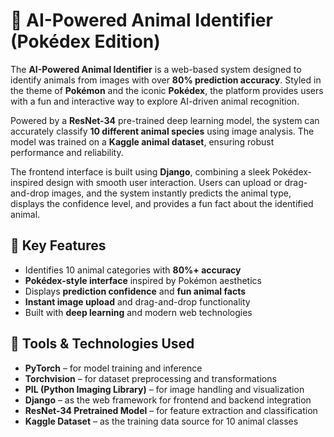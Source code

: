 <h1>🐾 AI-Powered Animal Identifier (Pokédex Edition)</h1>

<p>
The <strong>AI-Powered Animal Identifier</strong> is a web-based system designed to identify animals from images with over 
<strong>80% prediction accuracy</strong>. Styled in the theme of <strong>Pokémon</strong> and the iconic <strong>Pokédex</strong>, 
the platform provides users with a fun and interactive way to explore AI-driven animal recognition.
</p>

<p>
Powered by a <strong>ResNet-34</strong> pre-trained deep learning model, the system can accurately classify 
<strong>10 different animal species</strong> using image analysis. The model was trained on a 
<strong>Kaggle animal dataset</strong>, ensuring robust performance and reliability.
</p>

<p>
The frontend interface is built using <strong>Django</strong>, combining a sleek Pokédex-inspired design with smooth 
user interaction. Users can upload or drag-and-drop images, and the system instantly predicts the animal type, 
displays the confidence level, and provides a fun fact about the identified animal.
</p>

<h2>🧠 Key Features</h2>
<ul>
  <li>Identifies 10 animal categories with <strong>80%+ accuracy</strong></li>
  <li><strong>Pokédex-style interface</strong> inspired by Pokémon aesthetics</li>
  <li>Displays <strong>prediction confidence</strong> and <strong>fun animal facts</strong></li>
  <li><strong>Instant image upload</strong> and drag-and-drop functionality</li>
  <li>Built with <strong>deep learning</strong> and modern web technologies</li>
</ul>

<h2>🧰 Tools & Technologies Used</h2>
<ul>
  <li><strong>PyTorch</strong> – for model training and inference</li>
  <li><strong>Torchvision</strong> – for dataset preprocessing and transformations</li>
  <li><strong>PIL (Python Imaging Library)</strong> – for image handling and visualization</li>
  <li><strong>Django</strong> – as the web framework for frontend and backend integration</li>
  <li><strong>ResNet-34 Pretrained Model</strong> – for feature extraction and classification</li>
  <li><strong>Kaggle Dataset</strong> – as the training data source for 10 animal classes</li>
</ul>
